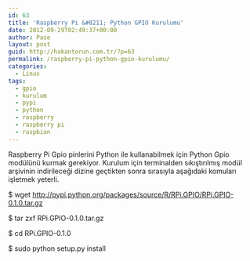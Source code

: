 ```yaml
---
id: 63
title: 'Raspberry Pi &#8211; Python GPIO Kurulumu'
date: 2012-09-29T02:49:37+00:00
author: Pase
layout: post
guid: http://hakantorun.com.tr/?p=63
permalink: /raspberry-pi-python-gpio-kurulumu/
categories:
  - Linux
tags:
  - gpio
  - kurulum
  - pypi
  - python
  - raspberry
  - raspberry pi
  - raspbian
---
```

Raspberry Pi Gpio pinlerini Python ile kullanabilmek için Python Gpio modülünü kurmak gerekiyor. Kurulum için terminalden sıkıştırılmış modül arşivinin indirileceği dizine geçtikten sonra sırasıyla aşağıdaki komuları işletmek yeterli.

$ wget http://pypi.python.org/packages/source/R/RPi.GPIO/RPi.GPIO-0.1.0.tar.gz
  
$ tar zxf RPi.GPIO-0.1.0.tar.gz
  
$ cd RPi.GPIO-0.1.0
  
$ sudo python setup.py install